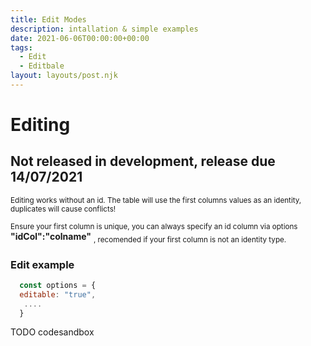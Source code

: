 ```yaml
---
title: Edit Modes
description: intallation & simple examples
date: 2021-06-06T00:00:00+00:00
tags:
  - Edit
  - Editbale
layout: layouts/post.njk
---
```

# Editing 

## Not released in development, release due 14/07/2021

<sub>Editing works without an id. The table will use the first columns values as an identity, duplicates will cause conflicts!</sub>

<sub>Ensure your first column is unique, you can always specify an id column via options</sub> **"idCol":"colname"** <sub>, recomended if your first column is not an identity type.</sub> 

### Edit example
 ```js
   const options = {
   editable: "true",
    ....
   }

```

TODO codesandbox



